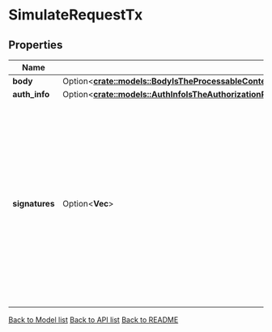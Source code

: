 # SimulateRequestTx

## Properties

Name | Type | Description | Notes
------------ | ------------- | ------------- | -------------
**body** | Option<[**crate::models::BodyIsTheProcessableContentOfTheTransaction**](body_is_the_processable_content_of_the_transaction.md)> |  | [optional]
**auth_info** | Option<[**crate::models::AuthInfoIsTheAuthorizationRelatedContentOfTheTransactionSpecificallySignersSignerModesAndFee**](auth_info_is_the_authorization_related_content_of_the_transaction__specifically_signers__signer_modes_and_fee.md)> |  | [optional]
**signatures** | Option<**Vec<String>**> | signatures is a list of signatures that matches the length and order of AuthInfo's signer_infos to allow connecting signature meta information like public key and signing mode by position. | [optional]

[Back to Model list](../README.md#documentation-for-models) [Back to API list](../README.md#documentation-for-api-endpoints) [Back to README](../README.md)


